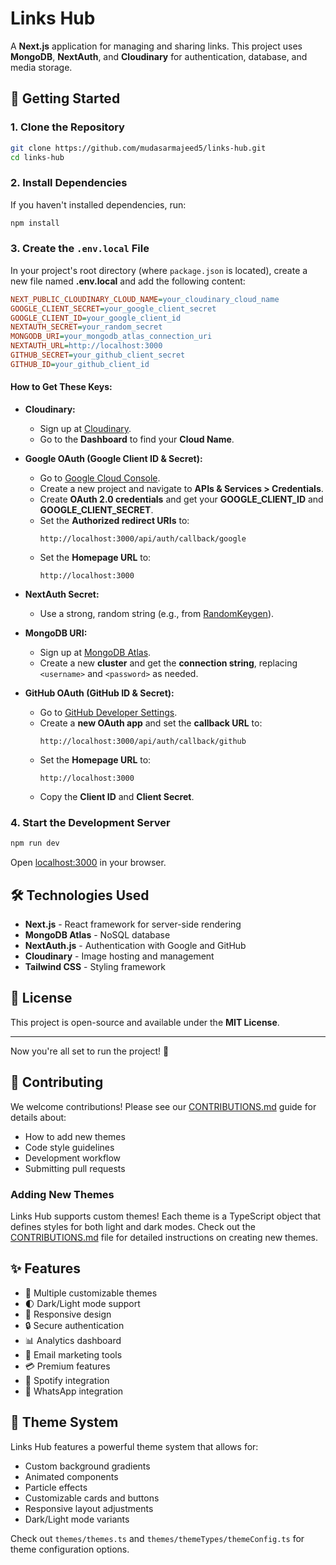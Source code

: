 # Links Hub

A **Next.js** application for managing and sharing links. This project uses **MongoDB**, **NextAuth**, and **Cloudinary** for authentication, database, and media storage.

## 🚀 Getting Started

### 1. Clone the Repository

```sh
git clone https://github.com/mudasarmajeed5/links-hub.git
cd links-hub
```

### 2. Install Dependencies

If you haven't installed dependencies, run:

```sh
npm install
```

### 3. Create the `.env.local` File

In your project's root directory (where `package.json` is located), create a new file named **.env.local** and add the following content:

```ini
NEXT_PUBLIC_CLOUDINARY_CLOUD_NAME=your_cloudinary_cloud_name
GOOGLE_CLIENT_SECRET=your_google_client_secret
GOOGLE_CLIENT_ID=your_google_client_id
NEXTAUTH_SECRET=your_random_secret
MONGODB_URI=your_mongodb_atlas_connection_uri
NEXTAUTH_URL=http://localhost:3000
GITHUB_SECRET=your_github_client_secret
GITHUB_ID=your_github_client_id
```

#### How to Get These Keys:

- **Cloudinary:**
  - Sign up at [Cloudinary](https://cloudinary.com/).
  - Go to the **Dashboard** to find your **Cloud Name**.

- **Google OAuth (Google Client ID & Secret):**
  - Go to [Google Cloud Console](https://console.cloud.google.com/).
  - Create a new project and navigate to **APIs & Services > Credentials**.
  - Create **OAuth 2.0 credentials** and get your **GOOGLE_CLIENT_ID** and **GOOGLE_CLIENT_SECRET**.
  - Set the **Authorized redirect URIs** to:
    ```
    http://localhost:3000/api/auth/callback/google
    ```
  - Set the **Homepage URL** to:
    ```
    http://localhost:3000
    ```

- **NextAuth Secret:**
  - Use a strong, random string (e.g., from [RandomKeygen](https://randomkeygen.com)).

- **MongoDB URI:**
  - Sign up at [MongoDB Atlas](https://www.mongodb.com/cloud/atlas).
  - Create a new **cluster** and get the **connection string**, replacing `<username>` and `<password>` as needed.

- **GitHub OAuth (GitHub ID & Secret):**
  - Go to [GitHub Developer Settings](https://github.com/settings/developers).
  - Create a **new OAuth app** and set the **callback URL** to:
    ```
    http://localhost:3000/api/auth/callback/github
    ```
  - Set the **Homepage URL** to:
    ```
    http://localhost:3000
    ```
  - Copy the **Client ID** and **Client Secret**.

### 4. Start the Development Server

```sh
npm run dev
```

Open [localhost:3000](http://localhost:3000) in your browser.

## 🛠 Technologies Used
- **Next.js** - React framework for server-side rendering
- **MongoDB Atlas** - NoSQL database
- **NextAuth.js** - Authentication with Google and GitHub
- **Cloudinary** - Image hosting and management
- **Tailwind CSS** - Styling framework

## 📜 License
This project is open-source and available under the **MIT License**.

---

Now you're all set to run the project! 🚀

## 🤝 Contributing

We welcome contributions! Please see our [CONTRIBUTIONS.md](CONTRIBUTIONS.MD) guide for details about:
- How to add new themes
- Code style guidelines
- Development workflow
- Submitting pull requests

### Adding New Themes
Links Hub supports custom themes! Each theme is a TypeScript object that defines styles for both light and dark modes. Check out the [CONTRIBUTIONS.md](CONTRIBUTIONS.MD) file for detailed instructions on creating new themes.

## ✨ Features
- 🎨 Multiple customizable themes
- 🌓 Dark/Light mode support
- 📱 Responsive design
- 🔒 Secure authentication
- 📊 Analytics dashboard
- 📧 Email marketing tools
- 💳 Premium features
- 🎵 Spotify integration
- 💬 WhatsApp integration

## 🎨 Theme System
Links Hub features a powerful theme system that allows for:
- Custom background gradients
- Animated components
- Particle effects
- Customizable cards and buttons
- Responsive layout adjustments
- Dark/Light mode variants

Check out `themes/themes.ts` and `themes/themeTypes/themeConfig.ts` for theme configuration options.

